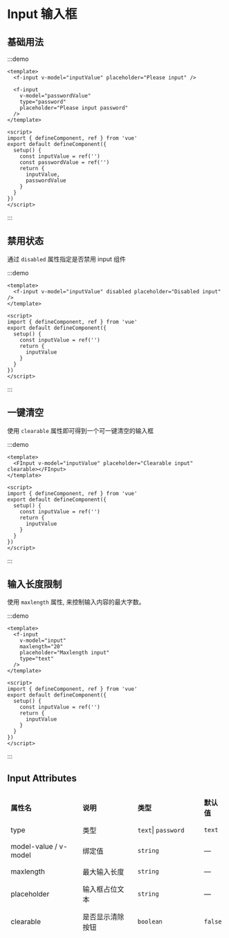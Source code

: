 # Input 输入框

## 基础用法

:::demo

```vue
<template>
  <f-input v-model="inputValue" placeholder="Please input" />

  <f-input
    v-model="passwordValue"
    type="password"
    placeholder="Please input password"
  />
</template>

<script>
import { defineComponent, ref } from 'vue'
export default defineComponent({
  setup() {
    const inputValue = ref('')
    const passwordValue = ref('')
    return {
      inputValue,
      passwordValue
    }
  }
})
</script>
```

:::

## 禁用状态

通过 `disabled` 属性指定是否禁用 input 组件

:::demo

```vue
<template>
  <f-input v-model="inputValue" disabled placeholder="Disabled input" />
</template>

<script>
import { defineComponent, ref } from 'vue'
export default defineComponent({
  setup() {
    const inputValue = ref('')
    return {
      inputValue
    }
  }
})
</script>
```

:::

## 一键清空

使用 `clearable` 属性即可得到一个可一键清空的输入框

:::demo

```vue
<template>
  <FInput v-model="inputValue" placeholder="Clearable input" clearable></FInput>
</template>

<script>
import { defineComponent, ref } from 'vue'
export default defineComponent({
  setup() {
    const inputValue = ref('')
    return {
      inputValue
    }
  }
})
</script>
```

:::

## 输入长度限制

使用 `maxlength` 属性, 来控制输入内容的最大字数。

:::demo

```vue
<template>
  <f-input
    v-model="input"
    maxlength="20"
    placeholder="Maxlength input"
    type="text"
  />
</template>

<script>
import { defineComponent, ref } from 'vue'
export default defineComponent({
  setup() {
    const inputValue = ref('')
    return {
      inputValue
    }
  }
})
</script>
```

:::

## Input Attributes

<table style="border-collapse: separate; border-spacing: 0px 10px; width:100%">
  <thead>
    <tr align="left">
      <th style="width: 220px;">属性名</th>
      <th style="width: 220px;">说明</th>
      <th style="width: 220px">类型</th>
      <th>默认值</th>
    </tr>
  </thead>
  <tbody>
    <tr>
      <td>type</td>
      <td>类型</td>
      <td>
        <code>text</code>|
        <code>password</code>
      </td>
      <td>
       <code>text</code>
      </td>
    </tr>
    <tr>
      <td>model-value / v-model</td>
      <td>绑定值</td>
      <td>
        <code>string</code>
      </td>
      <td>
        —
      </td>
    </tr>
    <tr>
      <td>maxlength</td>
      <td>最大输入长度</td>
      <td>
        <code>string</code>
      </td>
      <td>
        —
      </td>
    </tr>
    <tr>
      <td>placeholder</td>
      <td>输入框占位文本</td>
      <td>
        <code>string</code>
      </td>
      <td>
        —
      </td>
    </tr>
    <tr>
      <td>clearable</td>
      <td>是否显示清除按钮</td>
      <td>
        <code>boolean</code>
      </td>
      <td>
        <code>false</code>
      </td>
    </tr>    
  </tbody>
</table>

<style>
.s-input:nth-child(1){
  margin-bottom:16px;
}

td, th {
   border: none!important;
}
</style>
